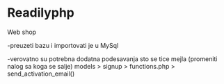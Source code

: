 # Readilyphp
Web shop

-preuzeti bazu i importovati je u MySql

-verovatno su potrebna dodatna podesavanja sto se tice mejla 
 (promeniti nalog sa koga se salje) 
 models > signup > functions.php > send_activation_email() 
